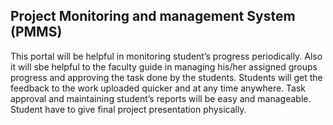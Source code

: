 Project Monitoring and management System (PMMS)
 ---
 
This portal will be helpful in monitoring student’s progress periodically. Also it will sbe helpful to the faculty guide in managing his/her assigned groups progress and approving the task done by the students. Students will get the feedback to the work uploaded quicker and at any time anywhere. Task approval and maintaining student’s  reports will be easy and manageable. Student have to give final project presentation 	physically.
  
